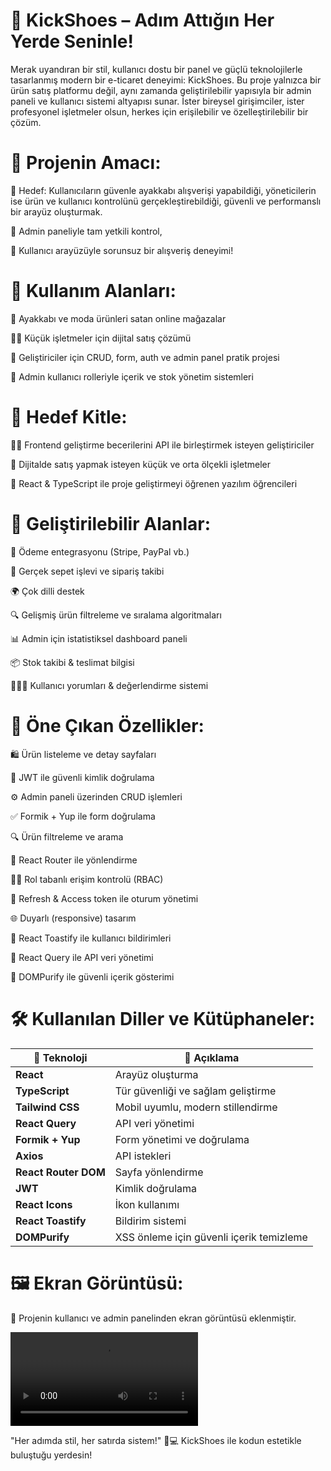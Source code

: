 

# 👟 KickShoes – Adım Attığın Her Yerde Seninle!
Merak uyandıran bir stil, kullanıcı dostu bir panel ve güçlü teknolojilerle tasarlanmış modern bir e-ticaret deneyimi: KickShoes.
Bu proje yalnızca bir ürün satış platformu değil, aynı zamanda geliştirilebilir yapısıyla bir admin paneli ve kullanıcı sistemi altyapısı sunar. İster bireysel girişimciler, ister profesyonel işletmeler olsun, herkes için erişilebilir ve özelleştirilebilir bir çözüm.

# 🎯 Projenin Amacı:
🎯 Hedef: Kullanıcıların güvenle ayakkabı alışverişi yapabildiği, yöneticilerin ise ürün ve kullanıcı kontrolünü gerçekleştirebildiği, güvenli ve performanslı bir arayüz oluşturmak.

💼 Admin paneliyle tam yetkili kontrol,

🛒 Kullanıcı arayüzüyle sorunsuz bir alışveriş deneyimi!

# 🧩 Kullanım Alanları:
👟 Ayakkabı ve moda ürünleri satan online mağazalar

🧑‍💼 Küçük işletmeler için dijital satış çözümü

🧪 Geliştiriciler için CRUD, form, auth ve admin panel pratik projesi

💼 Admin kullanıcı rolleriyle içerik ve stok yönetim sistemleri

# 🎯 Hedef Kitle:
👩‍💻 Frontend geliştirme becerilerini API ile birleştirmek isteyen geliştiriciler

🏪 Dijitalde satış yapmak isteyen küçük ve orta ölçekli işletmeler

🧠 React & TypeScript ile proje geliştirmeyi öğrenen yazılım öğrencileri

# 🔧 Geliştirilebilir Alanlar:
🏦 Ödeme entegrasyonu (Stripe, PayPal vb.)

🛒 Gerçek sepet işlevi ve sipariş takibi

🌍 Çok dilli destek

🔍 Gelişmiş ürün filtreleme ve sıralama algoritmaları

📊 Admin için istatistiksel dashboard paneli

📦 Stok takibi & teslimat bilgisi

🧑‍🤝‍🧑 Kullanıcı yorumları & değerlendirme sistemi

# 🚀 Öne Çıkan Özellikler:
🛍️ Ürün listeleme ve detay sayfaları

🔐 JWT ile güvenli kimlik doğrulama

⚙️ Admin paneli üzerinden CRUD işlemleri

✅ Formik + Yup ile form doğrulama

🔍 Ürün filtreleme ve arama

🧭 React Router ile yönlendirme

🧑‍💼 Rol tabanlı erişim kontrolü (RBAC)

🔄 Refresh & Access token ile oturum yönetimi

🌐 Duyarlı (responsive) tasarım

📣 React Toastify ile kullanıcı bildirimleri

🔎 React Query ile API veri yönetimi

🧼 DOMPurify ile güvenli içerik gösterimi

# 🛠️ Kullanılan Diller ve Kütüphaneler:

| 🚀 Teknoloji         | 📌 Açıklama                              |
|----------------------|------------------------------------------|
| **React**            | Arayüz oluşturma                         |
| **TypeScript**       | Tür güvenliği ve sağlam geliştirme       |
| **Tailwind CSS**     | Mobil uyumlu, modern stillendirme        |
| **React Query**      | API veri yönetimi                        |
| **Formik + Yup**     | Form yönetimi ve doğrulama               |
| **Axios**            | API istekleri                            |
| **React Router DOM** | Sayfa yönlendirme                        |
| **JWT**              | Kimlik doğrulama                         |
| **React Icons**      | İkon kullanımı                           |
| **React Toastify**   | Bildirim sistemi                         |
| **DOMPurify**        | XSS önleme için güvenli içerik temizleme |


# 🖼️ Ekran Görüntüsü:
📸 Projenin kullanıcı ve admin panelinden ekran görüntüsü eklenmiştir.

![KickShoes Screenshot](./public/KicksShoes_project.mp4)





"Her adımda stil, her satırda sistem!" 👟💻
KickShoes ile kodun estetikle buluştuğu yerdesin!